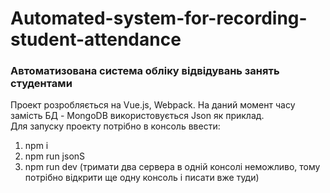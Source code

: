 # Automated-system-for-recording-student-attendance
### Автоматизована система обліку відвідувань занять студентами  
Проект розробляється на Vue.js, Webpack. На даний момент часу замiсть БД - MongoDB використовується Json як приклад.  
Для запуску проекту потрібно в консоль ввести:  
1. npm i  
2. npm run jsonS  
3. npm run dev (тримати два сервера в одній консолі неможливо, тому потрібно відкрити ще одну консоль і писати вже туди)
